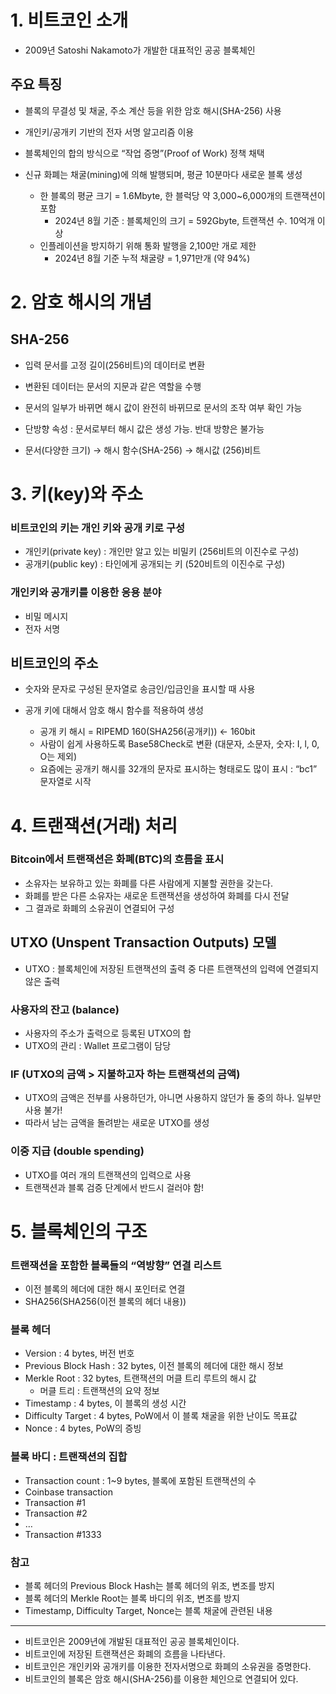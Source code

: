 # 1. 비트코인 소개

- 2009년 Satoshi Nakamoto가 개발한 대표적인 공공 블록체인

## 주요 특징

- 블록의 무결성 및 채굴, 주소 계산 등을 위한 암호 해시(SHA-256) 사용
- 개인키/공개키 기반의 전자 서명 알고리즘 이용
- 블록체인의 합의 방식으로 “작업 증명”(Proof of Work) 정책 채택

- 신규 화폐는 채굴(mining)에 의해 발행되며, 평균 10분마다 새로운 블록 생성
    - 한 블록의 평균 크기 = 1.6Mbyte, 한 블럭당 약 3,000~6,000개의 트랜잭션이 포함
        - 2024년 8월 기준 : 블록체인의 크기 = 592Gbyte, 트랜잭션 수.  10억개 이상
    - 인플레이션을 방지하기 위해 통화 발행을 2,100만 개로 제한
        - 2024년 8월 기준 누적 채굴량 = 1,971만개 (약 94%)

# 2. 암호 해시의 개념

## SHA-256

- 입력 문서를 고정 길이(256비트)의 데이터로 변환
- 변환된 데이터는 문서의 지문과 같은 역할을 수행
- 문서의 일부가 바뀌면 해시 값이 완전히 바뀌므로 문서의 조작 여부 확인 가능
- 단방향 속성 : 문서로부터 해시 값은 생성 가능. 반대 방향은 불가능

- 문서(다양한 크기) → 해시 함수(SHA-256) → 해시값 (256)비트

# 3. 키(key)와 주소

### 비트코인의 키는 개인 키와 공개 키로 구성

- 개인키(private key) : 개인만 알고 있는 비밀키 (256비트의 이진수로 구성)
- 공개키(public key) : 타인에게 공개되는 키 (520비트의 이진수로 구성)

### 개인키와 공개키를 이용한 응용 분야

- 비밀 메시지
- 전자 서명

## 비트코인의 주소

- 숫자와 문자로 구성된 문자열로 송금인/입금인을 표시할 때 사용

- 공개 키에 대해서 암호 해시 함수를 적용하여 생성
    - 공개 키 해시 = RIPEMD 160(SHA256(공개키)) ← 160bit
    - 사람이 쉽게 사용하도록 Base58Check로 변환 (대문자, 소문자, 숫자: I, l, 0, O는 제외)
    - 요즘에는 공개키 해시를 32개의 문자로 표시하는 형태로도 많이 표시 : “bc1” 문자열로 시작

# 4. 트랜잭션(거래) 처리

### Bitcoin에서 트랜잭션은 화폐(BTC)의 흐름을 표시

- 소유자는 보유하고 있는 화폐를 다른 사람에게 지불할 권한을 갖는다.
- 화폐를 받은 다른 소유자는 새로운 트랜잭션을 생성하여 화폐를 다시 전달
- 그 결과로 화폐의 소유권이 연결되어 구성

## UTXO (Unspent Transaction Outputs) 모델

- UTXO : 블록체인에 저장된 트랜잭션의 출력 중 다른 트랜잭션의 입력에 연결되지 않은 출력

### 사용자의 잔고 (balance)

- 사용자의 주소가 출력으로 등록된 UTXO의 합
- UTXO의 관리 : Wallet 프로그램이 담당

### IF (UTXO의 금액 > 지불하고자 하는 트랜잭션의 금액)

- UTXO의 금액은 전부를 사용하던가, 아니면 사용하지 않던가 둘 중의 하나. 일부만 사용 불가!
- 따라서 남는 금액을 돌려받는 새로운 UTXO를 생성

### 이중 지급 (double spending)

- UTXO를 여러 개의 트랜잭션의 입력으로 사용
- 트랜잭션과 블록 검증 단계에서 반드시 걸러야 함!

# 5. 블록체인의 구조

### 트랜잭션을 포함한 블록들의 “역방향” 연결 리스트

- 이전 블록의 헤더에 대한 해시 포인터로 연결
- SHA256(SHA256(이전 블록의 헤더 내용))

### 블록 헤더

- Version : 4 bytes, 버전 번호
- Previous Block Hash : 32 bytes, 이전 블록의 헤더에 대한 해시 정보
- Merkle Root : 32 bytes, 트랜잭션의 머클 트리 루트의 해시 값
    - 머클 트리 : 트랜잭션의 요약 정보
- Timestamp : 4 bytes, 이 블록의 생성 시간
- Difficulty Target : 4 bytes, PoW에서 이 블록 채굴을 위한 난이도 목표값
- Nonce : 4 bytes, PoW의 증빙

### 블록 바디 : 트랜잭션의 집합

- Transaction count : 1~9 bytes, 블록에 포함된 트랜잭션의 수
- Coinbase transaction
- Transaction #1
- Transaction #2
- …
- Transaction #1333

### 참고

- 블록 헤더의 Previous Block Hash는 블록 헤더의 위조, 변조를 방지
- 블록 헤더의 Merkle Root는 블록 바디의 위조, 변조를 방지
- Timestamp, Difficulty Target, Nonce는 블록 채굴에 관련된 내용

---

- 비트코인은 2009년에 개발된 대표적인 공공 블록체인이다.
- 비트코인에 저장된 트랜잭션은 화폐의 흐름을 나타낸다.
- 비트코인은 개인키와 공개키를 이용한 전자서명으로 화폐의 소유권을 증명한다.
- 비트코인의 블록은 암호 해시(SHA-256)를 이용한 체인으로 연결되어 있다.